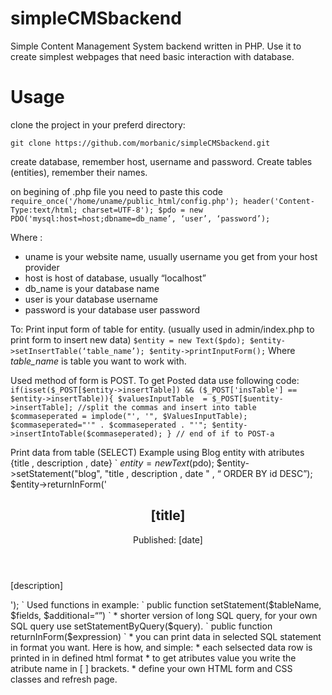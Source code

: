 # simpleCMSbackend
Simple Content Management System backend written in PHP. Use it to create simplest webpages that need basic interaction with database.


# Usage

clone the project in your preferd directory:

```
git clone https://github.com/morbanic/simpleCMSbackend.git
```

create database, remember host, username and password.
Create tables (entities), remember their names.


on begining of .php file you need to paste this code
`
require_once('/home/uname/public_html/config.php');
header('Content-Type:text/html; charset=UTF-8');
$pdo = new PDO('mysql:host=host;dbname=db_name’, ‘user’, ‘password’);
`

Where :
* uname is your website name, usually username you get from your host provider
* host is host of database, usually “localhost”
* db_name is your database name
* user is your database username
* password is your database user password


To:
Print input form of table for entity. (usually used in admin/index.php to print form to insert new data)
`
$entity = new Text($pdo);
$entity->setInsertTable(‘table_name’);
$entity->printInputForm();
`
Where _table_name_ is table you want to work with.

Used method of form is POST. To get Posted data use following code:
`
if(isset($_POST[$entity->insertTable]) && ($_POST['insTable'] == $entity->insertTable)){
$valuesInputTable  = $_POST[$uentity->insertTable];
//split the commas and insert into table
$commaseperated = implode("', '", $ValuesInputTable);
$commaseperated="'" . $commaseperated . "'";
$entity->insertIntoTable($commaseperated);
} // end of if to POST-a
`


Print data from table (SELECT)
Example using Blog entity with atributes {title , description , date}
`
$entity = new Text($pdo);
$entity->setStatement("blog", "title , description , date " , “ ORDER BY id DESC”);
$entity->returnInForm('
<article class="blog-post-thumb">
  <header>
    <h1>[title]</h1>
    <p>Published: <time pubdate="pubdate">[date]</time></p>
  </header>
  <p>[description]</p>
</article>
  ');
`
Used functions in example:
`
public function setStatement($tableName, $fields, $additional=“”) 
`
  * shorter version of long  SQL query, for your own SQL query use setStatementByQuery($query). 
`
public function returnInForm($expression)
`
  * you can print data in selected SQL statement in format you want. 
Here is how, and simple:
* each selsected data row is printed in in defined html format
* to get atributes value you write the atribute name in [ ] brackets.
* define your own HTML form and CSS classes and refresh page.





